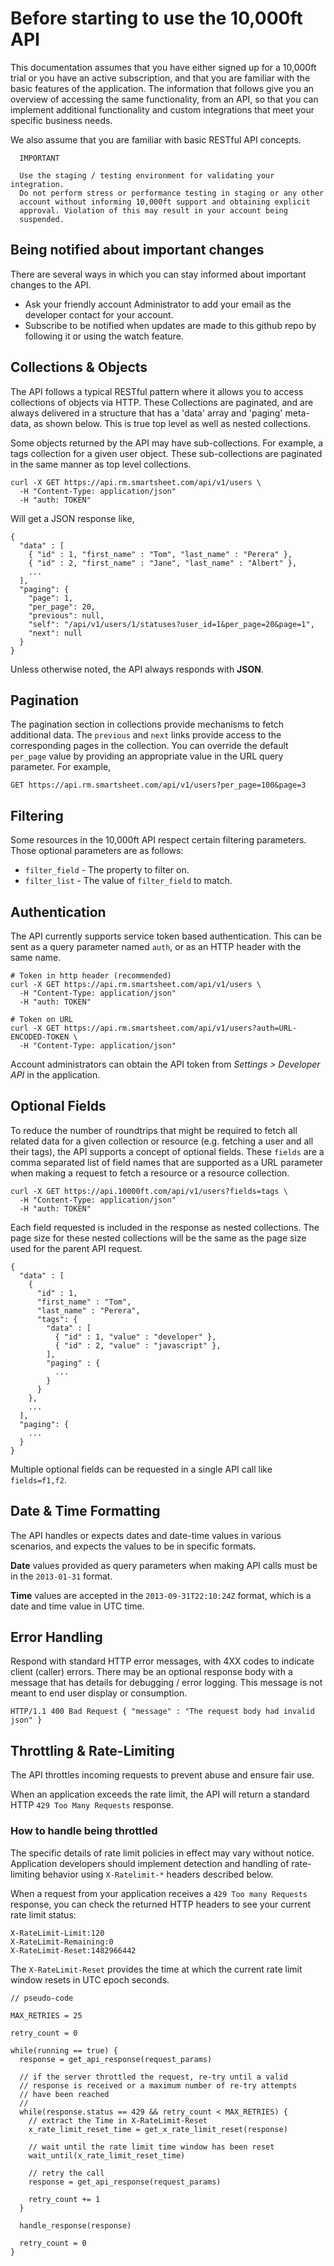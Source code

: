 # Before starting to use the 10,000ft API

This documentation assumes that you have either signed up for a 10,000ft trial or you have an active subscription, and that you are familiar with the basic features of the application. The information that follows give you an overview of accessing the same functionality, from an API, so that you can implement additional functionality and custom integrations that meet your specific business needs.

We also assume that you are familiar with basic RESTful API concepts.

```
  IMPORTANT

  Use the staging / testing environment for validating your integration.
  Do not perform stress or performance testing in staging or any other
  account without informing 10,000ft support and obtaining explicit
  approval. Violation of this may result in your account being
  suspended.
```

## Being notified about important changes

There are several ways in which you can stay informed about important changes to the API.

* Ask your friendly account Administrator to add your email as the developer contact for your account.
* Subscribe to be notified when updates are made to this github repo by following it or using the watch feature.

## Collections & Objects

The API follows a typical RESTful pattern where it allows you to access collections of objects via HTTP. These Collections are paginated, and are always delivered in a structure that has a 'data' array and 'paging' meta-data, as shown below. This is true top level as well as nested collections.

Some objects returned by the API may have sub-collections. For example, a tags collection for a given user object. These sub-collections are paginated in the same manner as top level collections.

```
curl -X GET https://api.rm.smartsheet.com/api/v1/users \
  -H "Content-Type: application/json"
  -H "auth: TOKEN"
```

Will get a JSON response like,

```
{
  "data" : [
    { "id" : 1, "first_name" : "Tom", "last_name" : "Perera" },
    { "id" : 2, "first_name" : "Jane", "last_name" : "Albert" },
    ...
  ],
  "paging": {
    "page": 1,
    "per_page": 20,
    "previous": null,
    "self": "/api/v1/users/1/statuses?user_id=1&per_page=20&page=1",
    "next": null
  }
}
```

Unless otherwise noted, the API always responds with **JSON**.

## Pagination

The pagination section in collections provide mechanisms to fetch additional data. The `previous` and `next` links provide access to the corresponding pages in the collection. You can override the default `per_page` value by providing an appropriate value in the URL query parameter. For example,

```
GET https://api.rm.smartsheet.com/api/v1/users?per_page=100&page=3
```


## Filtering

Some resources in the 10,000ft API respect certain filtering parameters. Those optional parameters are as follows:

- `filter_field` - The property to filter on.
- `filter_list` - The value of `filter_field` to match.

## Authentication

The API currently supports service token based authentication. This can be sent as a query parameter named `auth`, or as an HTTP header with the same name.

```
# Token in http header (recommended)
curl -X GET https://api.rm.smartsheet.com/api/v1/users \
  -H "Content-Type: application/json"
  -H "auth: TOKEN"

# Token on URL
curl -X GET https://api.rm.smartsheet.com/api/v1/users?auth=URL-ENCODED-TOKEN \
  -H "Content-Type: application/json"
```

Account administrators can obtain the API token from _Settings >_ _Developer API_ in the application.

## Optional Fields

To reduce the number of roundtrips that might be required to fetch all related data for a given collection or resource (e.g. fetching a user and all their tags), the API supports a concept of optional fields. These `fields` are a comma separated list of field names that are supported as a URL parameter when making a request to fetch a resource or a resource collection.

```
curl -X GET https://api.10000ft.com/api/v1/users?fields=tags \
  -H "Content-Type: application/json"
  -H "auth: TOKEN"

```

Each field requested is included in the response as nested collections. The page size for these nested collections will be the same as the page size used for the parent API request.

```
{
  "data" : [
    {
      "id" : 1,
      "first_name" : "Tom",
      "last_name" : "Perera",
      "tags": {
        "data" : [
          { "id" : 1, "value" : "developer" },
          { "id" : 2, "value" : "javascript" },
        ],
        "paging" : {
          ...
        }
      }
    },
    ...
  ],
  "paging": {
    ...
  }
}
```

Multiple optional fields can be requested in a single API call like `fields=f1,f2`.

## Date & Time Formatting

The API handles or expects dates and date-time values in various scenarios, and expects the values to be in specific formats.

**Date** values provided as query parameters when making API calls must be in the `2013-01-31` format.

**Time** values are accepted in the `2013-09-31T22:10:24Z` format, which is a date and time value in UTC time.

## Error Handling

Respond with standard HTTP error messages, with 4XX codes to indicate client (caller) errors. There may be an optional response body with a message that has details for debugging / error logging. This message is not meant to end user display or consumption.

```
HTTP/1.1 400 Bad Request { "message" : "The request body had invalid json" }
```

## Throttling & Rate-Limiting

The API throttles incoming requests to prevent abuse and ensure fair use.

When an application exceeds the rate limit, the API will return a standard HTTP `429 Too Many Requests` response.

### How to handle being throttled

The specific details of rate limit policies in effect may vary without notice. Application developers should implement detection and handling of rate-limiting behavior using `X-Ratelimit-*` headers described below.

When a request from your application receives a `429 Too many Requests` response, you can check the returned HTTP headers to see your current rate limit status:

```
X-RateLimit-Limit:120
X-RateLimit-Remaining:0
X-RateLimit-Reset:1482966442
```

The `X-RateLimit-Reset` provides the time at which the current rate limit window resets in UTC epoch seconds.

```
// pseudo-code

MAX_RETRIES = 25

retry_count = 0

while(running == true) {
  response = get_api_response(request_params)

  // if the server throttled the request, re-try until a valid
  // response is received or a maximum number of re-try attempts
  // have been reached
  //
  while(response.status == 429 && retry_count < MAX_RETRIES) {
    // extract the Time in X-RateLimit-Reset
    x_rate_limit_reset_time = get_x_rate_limit_reset(response)

    // wait until the rate limit time window has been reset
    wait_until(x_rate_limit_reset_time)

    // retry the call
    response = get_api_response(request_params)

    retry_count += 1
  }

  handle_response(response)

  retry_count = 0
}
```
